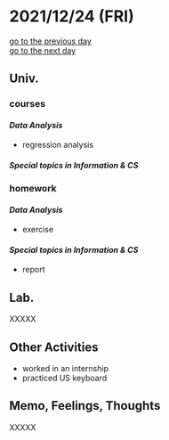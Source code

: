 # 2021/12/24 (FRI)

<div class="date_jumper">
  <a class="link_wrapper" href="./23rd.md"><div class="button">go to the previous day</div></a>
  <a class="link_wrapper" href="./25th.md"><div class="button">go to the next day</div></a>
</div>

## Univ.
### courses
#### *Data Analysis*
- regression analysis

#### *Special topics in Information & CS*

### homework
#### *Data Analysis*
- exercise
#### *Special topics in Information & CS*
- report

## Lab.
XXXXX  

## Other Activities
- worked in an internship
- practiced US keyboard

## Memo, Feelings, Thoughts
XXXXX  
